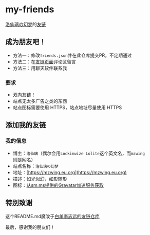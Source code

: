 # my-friends

[洛仙璃の幻梦](https://mzwing.eu.org)的[友链](https://mzwing.eu.org/index.html?type=internal&function=friendbook)

## 成为朋友吧！

* 方法一：修改```friends.json```并在此仓库提交PR，不定期通过
* 方法二：在[友链页面](https://mzwing.eu.org/index.html?type=internal&function=friendbook)评论区留言
* 方法三：用聊天软件联系我

### 要求

- 双向友链！
- 站点无太多广告之类的东西
- 站点图标需要使用 HTTPS，站点地址尽量使用 HTTPS

## 添加我的友链

### 我的信息

- 博主：```洛仙璃```（偶尔会用```Lockinwize Lolite```这个英文名，而```mzwing```则是网名）
- 站点名称：`洛仙璃の幻梦`
- 地址：[https://mzwing.eu.org](https://mzwing.eu.org)
- 描述：如光似幻，如影随形
- 图标：[从sm.ms提供的Gravatar加速服务获取](https://gravatar.loli.net/avatar/b740a96fe85051e07ed3fb9aa86d5202?d=mp&v=1.5.1)

## 特别致谢
这个README.md魔改于[白羊李志远的友链仓库](https://github.com/baiyang-lzy/my-friends)

最后，感谢我的朋友们！
